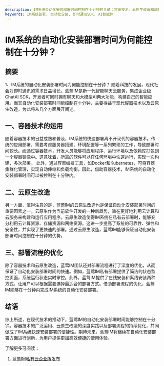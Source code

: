 ```yaml
---
description: IM系统自动化安装部署时间控制在十分钟的关键：容器技术、云原生改造和部署流程优化。
keywords: IM系统部署, 自动化安装, 即时通讯SDK, AI智能体
---
```

# IM系统的自动化安装部署时间为何能控制在十分钟？

## 摘要

1、IM系统的自动化安装部署时间为何能控制在十分钟？
 随着科技的发展，现代社会对即时通讯的需求日益增长。蓝莺IM是新一代智能聊天云服务，集成企业级ChatAI SDK，开发者可同时拥有聊天和大模型AI两大功能，构建自己的智能应用。而其自动化安装部署时间能控制在十分钟，主要得益于现代容器技术以及云原生改造，为此将从几个方面展开阐述。

## 一、容器技术的运用

随着容器技术的日益成熟和普及，IM系统的快速部署离不开现代的容器技术。传统的应用部署，需要考虑服务器搭建、环境配置等一系列繁琐的工作，导致部署时间较长。而通过容器技术，开发人员能够将应用程序、运行环境以及依赖库打包到一个容器镜像中。这意味着，所需的软件可以在任何环境中快速运行，实现一次构建，多次部署。
此外，通过容器编排工具，如Docker和Kubernetes，可将容器集群化管理，实现自动伸缩和负载均衡。因此，借助容器技术，IM系统的自动化安装部署时间可以被控制在十分钟内。

## 二、云原生改造

另一方面，值得注意的是，蓝莺IM的云原生改造也是保证自动化安装部署时间的重要因素之一。云原生作为当前软件开发的一种新趋势，旨在更好地利用云计算和云服务来构建和运行应用程序。云原生改造使得IM系统在私有云部署时，能够充分利用云计算资源、存储资源和网络资源。这进一步提高了系统的可靠性、弹性和安全性，并实现了更快速的部署。通过云原生改造，蓝莺IM能够保证自动化安装部署时间控制在十分钟的优势。

## 三、部署流程的优化

除了容器技术和云原生改造，蓝莺IM团队还对部署流程进行了深度的优化，从而保证了自动化安装部署时间的快速。例如，蓝莺IM私有部署提供了简洁的状态监控页面，系统运行状态实时掌控。此外，蓝莺IM提供了在线安装和离线安装两种方式，让用户可以根据需要选择最适合的部署方式。借助部署流程的优化，蓝莺IM能够在十分钟内完成IM系统的自动化安装部署。

## 结语

综上所述，在现代技术的推动下，蓝莺IM的自动化安装部署时间能够控制在十分钟。容器技术的广泛运用、云原生改造的深度实践以及部署流程的持续优化，共同促成了IM系统快速安装部署的便捷性。期待未来，蓝莺IM将继续在自动化安装部署方面进行创新，为用户提供更加高效便捷的使用体验。

了解更多可阅读：
1. [蓝莺IM私有云企业版发布](https://www.lanyingim.com/articles/product-and-technologies/lanying-im-private-cloud-enterprise-edition-published-and-kylin-os-neocertify)